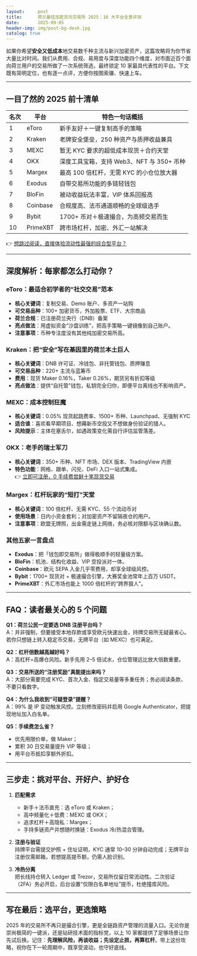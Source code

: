 ```yaml
---
layout:     post
title:      荷兰最佳加密货币交易所 2025：10 大平台全景评测
date:       2025-09-05
header-img: img/post-bg-desk.jpg
catalog: true
---
```


如果你希望**安全又低成本**地交易数千种主流与新兴加密资产，这篇攻略将为你节省大量比对时间。我们从费用、合规、易用度与深度功能四个维度，对市面近百个面向荷兰用户的交易所做了一次系统筛选，最终锁定 10 家最具代表性的平台。下文既有简明定位，也有逐一点评，方便你按图索骥、快速上车。

---

## 一目了然的 2025 前十清单

| 名次 | 平台 | 特色一句话概括 |
|---|---|---|
| 1 | eToro | 新手友好＋一键复制高手的策略 |
| 2 | Kraken | 老牌安全堡垒，250 种资产与质押收益兼具 |
| 3 | MEXC | 暂无 KYC 要求的超低成本现货＋合约天堂 |
| 4 | OKX | 深度工具宝箱，支持 Web3、NFT 与 350+ 币种 |
| 5 | Margex | 最高 100 倍杠杆，无需 KYC 的小仓位放大器 |
| 6 | Exodus | 自带交易所功能的多链轻钱包 |
| 7 | BloFin | 被动收益玩法丰富，VIP 体系回报高 |
| 8 | Coinbase | 合规度高、法币通道顺畅的全球级选手 |
| 9 | Bybit | 1700+ 币对＋极速撮合，为高频交易而生 |
|10| PrimeXBT | 跨市场杠杆，加密、外汇一站解决 |

👉 [想跳过阅读，直接体验流动性最强的综合型平台？](https://okxdog.com/)

---

## 深度解析：每家都怎么打动你？

### eToro：最适合初学者的“社交交易”范本  
- **核心关键词**：复制交易、Demo 账户、多资产一站购  
- **可交易品种**：100+ 加密货币，外加股票、ETF、大宗商品  
- **荷兰合规**：已注册荷兰央行（DNB）备案  
- **亮点做法**：用虚拟资金“沙盘训练”，把高手策略一键镜像到自己账户。  
- **注意事项**：币种专注度没有其他纯加密交易所高。

### Kraken：把“安全”写在基因里的荷兰本土巨人  
- **核心关键词**：DNB 许可证、冷钱包、非托管钱包、质押赚息  
- **可交易品种**：220+ 主流与蓝筹币  
- **费用**：现货 Maker 0.16%，Taker 0.26%，期货另有折扣等级  
- **亮点做法**：提供“自托管”钱包，私钥完全归你，即便平台离线也不影响资产。  

### MEXC：成本控制狂魔  
- **核心关键词**：0.05% 现货起跳费率、1500+ 币种、Launchpad、无强制 KYC  
- **适合谁**：喜欢看早期项目、想薅新币空投又不想做身份验证的猎人。  
- **风险提示**：主体在塞舌尔，如遇政策变化需自行评估监管落差。  

### OKX：老手的瑞士军刀  
- **核心关键词**：350+ 币种、NFT 市场、DEX 版本、TradingView 内嵌  
- **特色功能**：网格、跟单、闪兑、DeFi 入口一站式集成。  
👉 [立即可注册，0 手续费尝鲜十笔现货交易](https://okxdog.com/)  

### Margex：杠杆玩家的“短打”天堂  
- **核心关键词**：100 倍杠杆、无需 KYC、55 个流动币对  
- **使用场景**：日内小资金套利；对加密资产不留隔夜仓的用户。  
- **注意事项**：欧盟无牌照，出金需走链上网络，务必核对限额与区块确认数。

### 其他五家一言盘点  
- **Exodus**：把「钱包即交易所」做得极顺手的轻量级方案。  
- **BloFin**：机池、结构化收益、VIP 空投派对一体。  
- **Coinbase**：欧元 SEPA 入金几乎零费用，却享全球级风控。  
- **Bybit**：1700+ 现货对 + 极速撮合引擎，大赛奖金池常年上百万 USDT。  
- **PrimeXBT**：外汇市场也能上 1000 倍杠杆的“跨界狠人”。

---

## FAQ：读者最关心的 5 个问题

**Q1：荷兰公民一定要选 DNB 注册平台吗？**  
A：并非强制，但要接受本地存款或享受欧元快速出金，持牌交易所无疑最省心。若你只想链上转入稳定币交易，无牌平台（如 MEXC）也可满足。

**Q2：杠杆倍数越高越好吗？**  
A：高杠杆=高爆仓风险。新手先用 2–5 倍试水，仓位管理远比放大倍数重要。

**Q3：交易所送的“注册奖励”真能提出来吗？**  
A：大部分需要完成 KYC、首次入金、指定交易量等多重任务；务必阅读条款，不要只看数字。

**Q4：为什么我收到“可疑登录”提醒？**  
A：99% 是 IP 变动触发风控。立刻修改密码并启用 Google Authenticator，把提现地址加入白名单。

**Q5：手续费怎么省？**  
- 优先用限价单，做 Maker；  
- 累积 30 日交易量提升 VIP 等级；  
- 用平台币抵扣享额外折扣。

---

## 三步走：挑对平台、开好户、护好仓

1. **匹配需求**  
   - 新手＋法币直充：选 eToro 或 Kraken；  
   - 高中频量化＋低费：MEXC 或 OKX；  
   - 追求杠杆＋高隐私：Margex；  
   - 手持多链资产并想随时换链：Exodus 冷/热混合管理。

2. **注册与验证**  
   持牌平台需提交护照 + 住址证明，KYC 通常 10–30 分钟自动完成；无牌平台注册仅需邮箱，若想提高提币额，仍需人脸识别。

3. **冷热分离**  
   把长线持仓转入 Ledger 或 Trezor，交易所仅留日常流动性。二次验证（2FA）务必开启，后台设置“仅限白名单地址”提币，杜绝撞库风险。

---

## 写在最后：选平台，更选策略

2025 年的交易所不再只是撮合引擎，更是全链路资产管理的流量入口。无论你是崇尚极简的一键派，还是钻研技术面的指标党，以上 10 家都提供了足够场景让你先试后换。记住：**先理解风险，再谈收益；先设定止损，再算杠杆**。带上这份攻略，祝你在下一轮周期中，既享受波动，也守好底线。